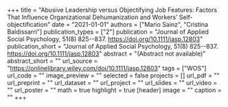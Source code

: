 +++
title = "Abusive Leadership versus Objectifying Job Features: Factors That Influence Organizational Dehumanization and Workers’ Self‐objectification"
date = "2021-01-01"
authors = ["Mario Sainz", "Cristina Baldissarri"]
publication_types = ["2"]
publication = "Journal of Applied Social Psychology, 51(8) 825--837. https://doi.org/10.1111/jasp.12803"
publication_short = "Journal of Applied Social Psychology, 51(8) 825--837. https://doi.org/10.1111/jasp.12803"
abstract = "(Abstract not available)"
abstract_short = ""
url_source = "https://onlinelibrary.wiley.com/doi/10.1111/jasp.12803"
tags = ["WOS"]
url_code = ""
image_preview = ""
selected = false
projects = []
url_pdf = ""
url_preprint = ""
url_dataset = ""
url_project = ""
url_slides = ""
url_video = ""
url_poster = ""
math = true
highlight = true
[header]
image = ""
caption = ""
+++
